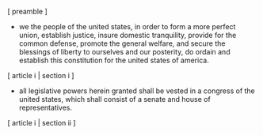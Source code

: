 [ preamble ]<br>
- we the people of the united states, in order to form a more perfect union, establish justice, insure domestic tranquility, provide for the common defense, promote the general welfare, and secure the blessings of liberty to ourselves and our posterity, do ordain and establish this constitution for the united states of america.

[ article i | section i ]<br>
- all legislative powers herein granted shall be vested in a congress of the united states, which shall consist of a senate and house of representatives.

[ article i | section ii ]<br>
